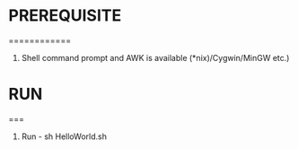 # PREREQUISITE 
  ============
1. Shell command prompt and AWK is available (*nix)/Cygwin/MinGW etc.)

# RUN
  ===
1. Run - sh HelloWorld.sh


